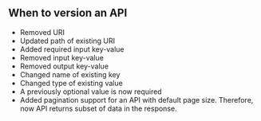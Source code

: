 ## When to version an API
- Removed URI
- Updated path of existing URI
- Added required input key-value
- Removed input key-value
- Removed output key-value
- Changed name of existing key
- Changed type of existing value
- A previously optional value is now required
- Added pagination support for an API with default page size. Therefore, now API returns subset of data in the response.
